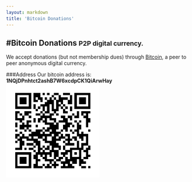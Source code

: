 ```yaml
---
layout: markdown
title: 'Bitcoin Donations'
---
```


#Bitcoin Donations <small>P2P digital currency.</small>
---
We accept donations (but not membership dues) through [Bitcoin](http://bitcoin.org/), a peer to peer anonymous digital currency.  

###Address
Our bitcoin address is: **1NQjDPnhtct2ashB7W6xcdpCK1QiArwHay**  
![Bitcoin address in a QR code](bitcoin-address.png)